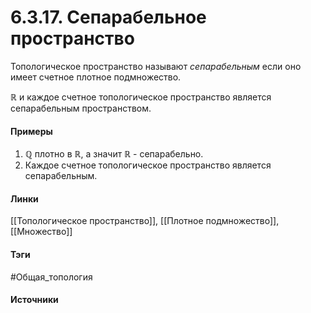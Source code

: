 # 6.3.17. Сепарабельное пространство
Топологическое пространство называют *сепарабельным* если оно имеет счетное плотное подмножество.

$\mathbb{R}$ и каждое счетное топологическое пространство является сепарабельным пространством.

#### Примеры
1. $\mathbb{Q}$ плотно в $\mathbb{R}$, а значит $\mathbb{R}$ - сепарабельно.
2. Каждое счетное топологическое пространство является сепарабельным.
#### Линки
 [[Топологическое пространство]],
 [[Плотное подмножество]],
 [[Множество]]
#### Тэги
 #Общая_топология 
#### Источники
